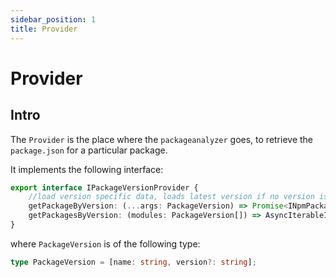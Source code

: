 ```yaml
---
sidebar_position: 1
title: Provider
---
```


# Provider
## Intro
The `Provider` is the place where the `packageanalyzer` goes, to retrieve the `package.json` for a particular package.

It implements the following interface:
```typescript
export interface IPackageVersionProvider {
    //load version specific data, loads latest version if no version is specified
    getPackageByVersion: (...args: PackageVersion) => Promise<INpmPackageVersion>;
    getPackagesByVersion: (modules: PackageVersion[]) => AsyncIterableIterator<INpmPackageVersion>;
}
```
where `PackageVersion` is of the following type:
```typescript
type PackageVersion = [name: string, version?: string];
```